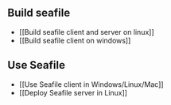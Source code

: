 ## Build seafile

* [[Build seafile client and server on linux]]
* [[Build seafile client on windows]]

## Use Seafile

* [[Use Seafile client in Windows/Linux/Mac]]
* [[Deploy Seafile server in Linux]]